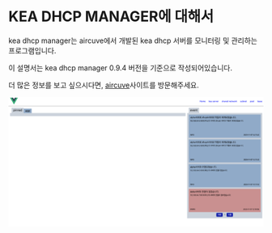 # KEA DHCP MANAGER에 대해서

kea dhcp manager는 aircuve에서 개발된 
kea dhcp 서버를 모니터링 및 관리하는 프로그램입니다.

이 설명서는 kea dhcp manager 0.9.4 버전을 기준으로 작성되어있습니다.

더 많은 정보를 보고 싶으시다면, [aircuve](https://aircuve.com)사이트를 방문해주세요.

![alt](../_static/tmp.png)